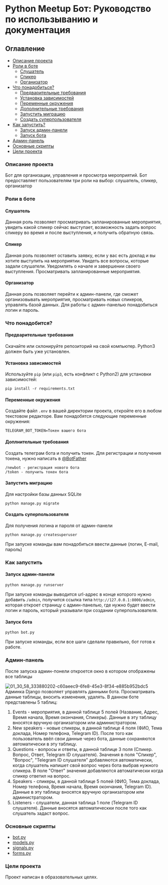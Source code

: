 # Python Meetup Бот: Руководство по использыванию и документация
## Оглавление
- [Описание проекта](#описание-проекта)
- [Роли в боте](#роли-в-боте)
  - [Слушатель](#слушатель)
  - [Спикер](#спикер)
  - [Организатор](#организатор)
- [Что понадобиться?](#что-понадобится)
  - [Предварительные требования](#предворительные-требования)
  - [Установка зависимостей](#установка-зависимостей)
  - [Переменные окружения](#переменные-окружения)
  - [Дополнительные требования](#дополнительные-требования)
  - [Запустить миграцию](#запустить-миграцию)
  - [Создать суперпользователя](#создать-суперпользователя) 
- [Как запустить?](#как-запустить)
  - [Запуск админ-панели](#запуск-админ-панели)
  - [Запуск бота](#запуск-бота)
- [Админ-панель](#админ-панель)
- [Основные скрипты](#основные-скрипты)
- [Цели проекта](#цели-проекта)
### Описание проекта
Бот для организации, управления и просмотра мероприятий. Бот предоставляет пользователям три роли на выбор: слушатель, спикер, организатор 
### Роли в боте
#### Слушатель 
Данная роль позволяет просматривать запланированные мероприятия, увидеть какой спикер сейчас выступает, возможность задать вопрос спикеру во время и после выступления, и получить обратную связь.
#### Спикер
Данная роль позволяет оставить заявку, если у вас есть доклад и вы хотите выступить на мероприятии. Увидеть все вопросы, которые задали слушатели. Уведомлять о начале и завершении своего выступления. Просматривать запланированные мероприятия.
#### Организатор
Данная роль позволяет перейти к админ-панели, где сможет организовывать мероприятия, просматривать новых спикеров, управлять базой данных. Для работы с админ-панелью понадобиться логин и пароль.
### Что понадобится?
#### Предварительные требования
Скачайте или склонируйте репозиторий на свой компьютер.
Python3 должен быть уже установлен. 
#### Установка зависимостей
Используйте `pip` (или `pip3`, есть конфликт с Python2) для установки зависимостей:
```
pip install -r requirements.txt
```
#### Переменные окружения
Создайте файл ```.env``` в вашей директории проекта, откройте его в любом текстовом редакторе. Вам понадобятся следующие переменные окружения:
```
TELEGRAM_BOT_TOKEN=Токен вашего бота
```
#### Доплнительные требования
Создать телеграм бота и получить токен. Для регистрации и получения токена, нужно написать в [@BotFather](https://t.me/BotFather)
```
/newbot - регистрация нового бота
/token - получить токен бота 
```
#### Запустить миграцию
Для настройки базы данных SQLite
```bush
python manage.py migrate
```
#### Создать суперпользователя 
Для получения логина и пароля от админ-панели
```bush
python manage.py createsuperuser
```
При запуске команды вам понадобиться ввести данные (логин, E-mail, пароль)
### Как запустить 
#### Запуск админ-панели 
```bush
python manage.py runserver
```
При запуске команды выводится url-адрес в конце которого нужно добавить ```/admin```, получится ссылка типа ```http://127.0.0.1:8000/admin```, которая откроет страницу с админ-панелью, где нужно будет ввести логин и пароль, который указывали при создании суперпользователя.
#### Запуск бота
```bush
python bot.py
```
При запуске команды, если все шаги сделали правильно, бот готов к работе.


### Админ-панель

После запуска админ-понели откроется окно в котором отображены все таблицы

![01_30_58_333880202-c60aeec9-6fe8-45e3-8f34-e885b952bdc5](https://github.com/18372738/bot_event/assets/133884450/dae89a47-31e5-4703-afa0-fac9a7752898)
Админка Django позволяет управлять данными бота. Просматривать данные таблицы, вносить изменения, удалять. В данном боте представлены 5 таблиц:

1. Events - мероприятия, в данной таблице 5 полей (Название, Адрес, Время начала, Время окончания, Спикеры). Данные в эту таблицу вносятся вручную организатором или администратором.
2. New speakers - новые спикеры, в данной таблице 4 поля (ФИО, Тема доклада, Номер телефона, Telegram ID). После того как пользователь ввёл свои данные через бота, данные сохраняются автоматически в эту таблицу.
3. Questions - вопросы и ответы, в данной таблице 3 поля (Спикер. Вопрос, Ответ, Telegram ID слушателя). Значения в поля "Спикер", "Вопрос", "Telegram ID слушателя" добавляются автоматически, когда слушатель напишет свой вопрос через бота выбрав нужного спикера. В поле "Ответ" значения добавляются автоматически когда спикер ответил на вопрос.
4. Speakers - спикеры, в данной таблице 5 полей (ФИО, Тема доклада, Номер телефона, Время начала, Время окончания, Telegram ID). Данные в эту таблицу вносятся вручную организатором или администратором.
5. Listeners - слушатели, данная таблица 1 поле (Telegram ID слушателя). Данные вносятся автоматическки после того как слушатель задаст вопрос.
### Основные скрипты
- [bot.py](https://github.com/18372738/bot_event/blob/main/bot.py)
- [models.py](https://github.com/18372738/bot_event/blob/main/event_models/models.py)
- [signals.py](https://github.com/18372738/bot_event/blob/main/event_models/signals.py)
- [forms.py](https://github.com/18372738/bot_event/blob/main/event_models/forms.py)
### Цели проекта
Проект написан в образовательных целях.



